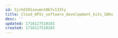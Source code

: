 ```yaml
---
id: 5jchd191zeumnt0b7v133ty
title: Cloud_APIs_software_development_kits_SDKs
desc: ''
updated: 1716127510183
created: 1716127510183
---
```

